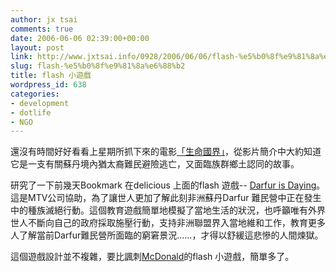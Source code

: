 ```yaml
---
author: jx tsai
comments: true
date: 2006-06-06 02:39:00+00:00
layout: post
link: http://www.jxtsai.info/0928/2006/06/06/flash-%e5%b0%8f%e9%81%8a%e6%88%b2/
slug: flash-%e5%b0%8f%e9%81%8a%e6%88%b2
title: flash 小遊戲
wordpress_id: 638
categories:
- development
- dotlife
- NGO
---
```


還沒有時間好好看看上星期所抓下來的電影[「生命國界」](http://www.imdb.com/title/tt0388505/)，從影片簡介中大約知道它是一支有關蘇丹境內猶太裔難民避險逃亡，又面臨族群鄉土認同的故事。  
  
研究了一下前幾天Bookmark 在delicious 上面的flash 遊戲-- [Darfur is Daying](http://www.darfurisdying.com/)。 這是MTV公司協助，為了讓世人更加了解此刻非洲蘇丹Darfur 難民營中正在發生中的種族滅絕行動。這個教育遊戲簡單地模擬了當地生活的狀況，也呼籲唯有外界世人不斷向自己的政府採取施壓行動，支持非洲聯盟界入當地維和工作，教育更多人了解當前Darfur難民營所面臨的窮窘景況......，才得以舒緩這悲慘的人間煉獄。  
  
這個遊戲設計並不複雜，要比諷刺[McDonald](http://www.juegosjuegos.com/flash.php?juego=1995.swf&titulo=mcdonalds)的flash 小遊戲，簡單多了。
